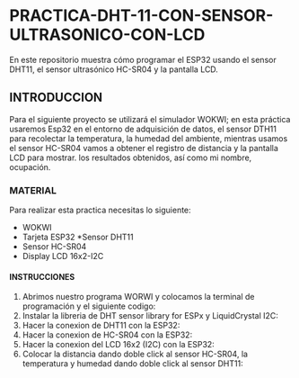 # PRACTICA-DHT-11-CON-SENSOR-ULTRASONICO-CON-LCD
En este repositorio muestra cómo programar el ESP32 usando el sensor DHT11, el sensor ultrasónico HC-SR04 y la pantalla LCD.
## INTRODUCCION
Para el siguiente proyecto se utilizará el simulador WOKWI; en esta práctica usaremos Esp32 en el entorno de adquisición de datos, el sensor DTH11 para recolectar la temperatura, la humedad del ambiente, mientras usamos el sensor HC-SR04 vamos a obtener el registro de distancia y la pantalla LCD para mostrar. los resultados obtenidos, así como mi nombre, ocupación.
### MATERIAL
Para realizar esta practica necesitas lo siguiente:
* WOKWI
* Tarjeta ESP32
*Sensor DHT11
* Sensor HC-SR04
* Display LCD 16x2-I2C

#### INSTRUCCIONES
1. Abrimos nuestro programa WORWI y colocamos la terminal de programación y el siguiente codigo:
2. Instalar la libreria de DHT sensor library for ESPx y LiquidCrystal I2C:
3. Hacer la conexion de DHT11 con la ESP32:
4. Hacer la conexion de HC-SR04 con la ESP32:
5. Hacer la conexion del LCD 16x2 (I2C) con la ESP32:
6. Colocar la distancia dando doble click al sensor HC-SR04, la temperatura y humedad dando doble click al sensor DHT11:
